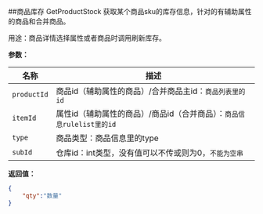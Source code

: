 ﻿##商品库存 GetProductStock
获取某个商品sku的库存信息，针对的有辅助属性的商品和合并商品。


用途：商品详情选择属性或者商品时调用刷新库存。

**参数：**

名称 |  描述
------ | ------
`productId` | 商品id（辅助属性的商品）/合并商品主id：`商品列表里的id`
`itemId` | 属性id（辅助属性的商品）/商品id（合并商品）：`商品信息rulelist里的id`
`type` | 商品类型：商品信息里的type
`subId` | 仓库id：int类型，没有值可以不传或则为0，`不能为空串`


**返回值：**
``` json
{
	"qty":"数量"
}
```

